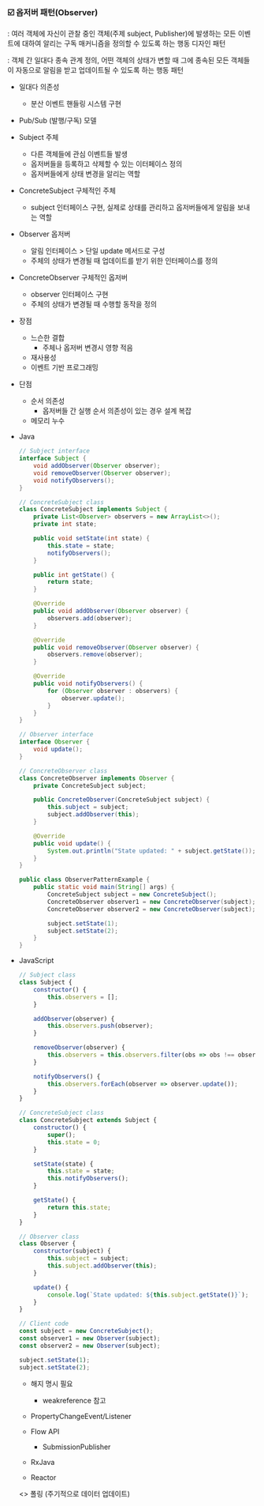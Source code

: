 ### ☑️ 옵저버 패턴(Observer)

: 여러 객체에 자신이 관찰 중인 객체(주제 subject, Publisher)에 발생하는 모든 이벤트에 대하여 알리는 구독 매커니즘을 정의할 수 있도록 하는 행동 디자인 패턴

: 객체 간 일대다 종속 관계 정의, 어떤 객체의 상태가 변할 때 그에 종속된 모든 객체들이 자동으로 알림을 받고 업데이트될 수 있도록 하는 행동 패턴

- 일대다 의존성
    - 분산 이벤트 핸들링 시스템 구현
- Pub/Sub (발행/구독) 모델

- Subject 주체
    - 다른 객체들에 관심 이벤트들 발생
    - 옵저버들을 등록하고 삭제할 수 있는 이터페이스 정의
    - 옵저버들에게 상태 변경을 알리는 역할
- ConcreteSubject 구체적인 주체
    - subject 인터페이스 구현, 실제로 상태를 관리하고 옵저버들에게 알림을 보내는 역할
- Observer 옵저버
    - 알림 인터페이스 > 단일 update 메서드로 구성
    - 주체의 상태가 변경될 때 업데이트를 받기 위한 인터페이스를 정의
- ConcreteObserver 구체적인 옵저버
    - observer 인터페이스 구현
    - 주체의 상태가 변경될 때 수행할 동작을 정의

- 장점
    - 느슨한 결합
        - 주체나 옵저버 변경시 영향 적음
    - 재사용성
    - 이벤트 기반 프로그래밍
- 단점
    - 순서 의존성
        - 옵저버들 간 실행 순서 의존성이 있는 경우 설계 복잡
    - 메모리 누수

- Java
    
    ```java
    // Subject interface
    interface Subject {
        void addObserver(Observer observer);
        void removeObserver(Observer observer);
        void notifyObservers();
    }
    ```
    
    ```java
    // ConcreteSubject class
    class ConcreteSubject implements Subject {
        private List<Observer> observers = new ArrayList<>();
        private int state;
    
        public void setState(int state) {
            this.state = state;
            notifyObservers();
        }
    
        public int getState() {
            return state;
        }
    
        @Override
        public void addObserver(Observer observer) {
            observers.add(observer);
        }
    
        @Override
        public void removeObserver(Observer observer) {
            observers.remove(observer);
        }
    
        @Override
        public void notifyObservers() {
            for (Observer observer : observers) {
                observer.update();
            }
        }
    }
    ```
    
    ```java
    // Observer interface
    interface Observer {
        void update();
    }
    ```
    
    ```java
    // ConcreteObserver class
    class ConcreteObserver implements Observer {
        private ConcreteSubject subject;
    
        public ConcreteObserver(ConcreteSubject subject) {
            this.subject = subject;
            subject.addObserver(this);
        }
    
        @Override
        public void update() {
            System.out.println("State updated: " + subject.getState());
        }
    }
    ```
    
    ```java
    public class ObserverPatternExample {
        public static void main(String[] args) {
            ConcreteSubject subject = new ConcreteSubject();
            ConcreteObserver observer1 = new ConcreteObserver(subject);
            ConcreteObserver observer2 = new ConcreteObserver(subject);
    
            subject.setState(1);
            subject.setState(2);
        }
    }
    ```
    
- JavaScript
    
    ```jsx
    // Subject class
    class Subject {
        constructor() {
            this.observers = [];
        }
    
        addObserver(observer) {
            this.observers.push(observer);
        }
    
        removeObserver(observer) {
            this.observers = this.observers.filter(obs => obs !== observer);
        }
    
        notifyObservers() {
            this.observers.forEach(observer => observer.update());
        }
    }
    ```
    
    ```jsx
    // ConcreteSubject class
    class ConcreteSubject extends Subject {
        constructor() {
            super();
            this.state = 0;
        }
    
        setState(state) {
            this.state = state;
            this.notifyObservers();
        }
    
        getState() {
            return this.state;
        }
    }
    ```
    
    ```jsx
    // Observer class
    class Observer {
        constructor(subject) {
            this.subject = subject;
            this.subject.addObserver(this);
        }
    
        update() {
            console.log(`State updated: ${this.subject.getState()}`);
        }
    }
    ```
    
    ```jsx
    // Client code
    const subject = new ConcreteSubject();
    const observer1 = new Observer(subject);
    const observer2 = new Observer(subject);
    
    subject.setState(1);
    subject.setState(2);
    ```
    
    - 해지 명시 필요
        - weakreference 참고
    
    - PropertyChangeEvent/Listener
    - Flow API
        - SubmissionPublisher
    - RxJava
    - Reactor
    
    <> 폴링 (주기적으로 데이터 업데이트)